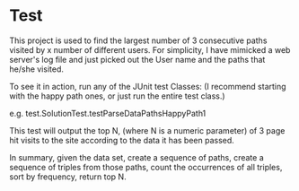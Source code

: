 # Test
This project is used to find the largest number of 3 consecutive paths visited by x number of different users.
For simplicity, I have mimicked a web server's log file and just picked out the User name and the paths that he/she visited.

To see it in action, run any of the JUnit test Classes: (I recommend starting with the happy path ones, or just run the entire test class.)

e.g. test.SolutionTest.testParseDataPathsHappyPath1

This test will output the top N, (where N is a numeric parameter) of 3 page hit visits to the site according to the data it has been passed.

In summary, given the data set, create a sequence of paths, create a sequence of triples from those paths, count the occurrences
 of all triples, sort by frequency, return top N.
